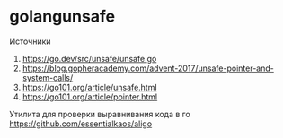 # golangunsafe
Источники
1. https://go.dev/src/unsafe/unsafe.go
2. https://blog.gopheracademy.com/advent-2017/unsafe-pointer-and-system-calls/
3. https://go101.org/article/unsafe.html
4. https://go101.org/article/pointer.html

Утилита для проверки выравнивания кода в го
https://github.com/essentialkaos/aligo

